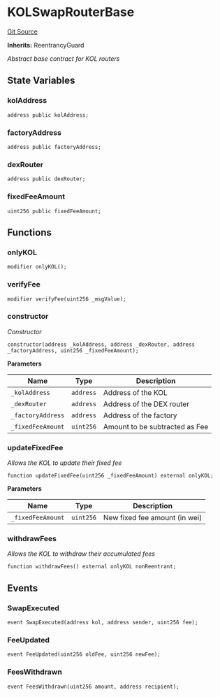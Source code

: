 # KOLSwapRouterBase
[Git Source](https://github.com-smastropiero/SherryLabs/sherry-contracts/blob/42c75427de405d6510851a4525799e04cd6d3130/src/kol-router/KOLSwapRouterBase.sol)

**Inherits:**
ReentrancyGuard

*Abstract base contract for KOL routers*


## State Variables
### kolAddress

```solidity
address public kolAddress;
```


### factoryAddress

```solidity
address public factoryAddress;
```


### dexRouter

```solidity
address public dexRouter;
```


### fixedFeeAmount

```solidity
uint256 public fixedFeeAmount;
```


## Functions
### onlyKOL


```solidity
modifier onlyKOL();
```

### verifyFee


```solidity
modifier verifyFee(uint256 _msgValue);
```

### constructor

*Constructor*


```solidity
constructor(address _kolAddress, address _dexRouter, address _factoryAddress, uint256 _fixedFeeAmount);
```
**Parameters**

|Name|Type|Description|
|----|----|-----------|
|`_kolAddress`|`address`|Address of the KOL|
|`_dexRouter`|`address`|Address of the DEX router|
|`_factoryAddress`|`address`|Address of the factory|
|`_fixedFeeAmount`|`uint256`|Amount to be subtracted as Fee|


### updateFixedFee

*Allows the KOL to update their fixed fee*


```solidity
function updateFixedFee(uint256 _fixedFeeAmount) external onlyKOL;
```
**Parameters**

|Name|Type|Description|
|----|----|-----------|
|`_fixedFeeAmount`|`uint256`|New fixed fee amount (in wei)|


### withdrawFees

*Allows the KOL to withdraw their accumulated fees*


```solidity
function withdrawFees() external onlyKOL nonReentrant;
```

## Events
### SwapExecuted

```solidity
event SwapExecuted(address kol, address sender, uint256 fee);
```

### FeeUpdated

```solidity
event FeeUpdated(uint256 oldFee, uint256 newFee);
```

### FeesWithdrawn

```solidity
event FeesWithdrawn(uint256 amount, address recipient);
```

